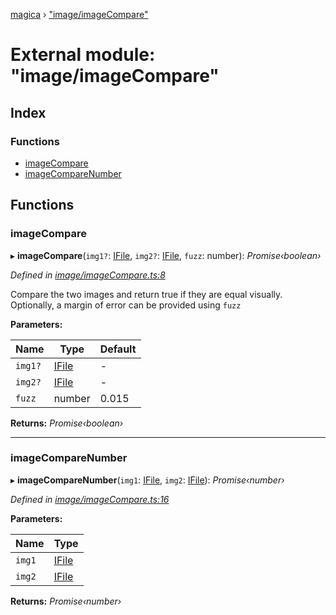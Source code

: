 [magica](../README.md) › ["image/imageCompare"](_image_imagecompare_.md)

# External module: "image/imageCompare"

## Index

### Functions

* [imageCompare](_image_imagecompare_.md#imagecompare)
* [imageCompareNumber](_image_imagecompare_.md#imagecomparenumber)

## Functions

###  imageCompare

▸ **imageCompare**(`img1?`: [IFile](../interfaces/_types_.ifile.md), `img2?`: [IFile](../interfaces/_types_.ifile.md), `fuzz`: number): *Promise‹boolean›*

*Defined in [image/imageCompare.ts:8](https://github.com/cancerberoSgx/magica/blob/8fb28f9/src/image/imageCompare.ts#L8)*

Compare the two images and return true if they are equal visually. Optionally, a margin of error can be provided using `fuzz`

**Parameters:**

Name | Type | Default |
------ | ------ | ------ |
`img1?` | [IFile](../interfaces/_types_.ifile.md) | - |
`img2?` | [IFile](../interfaces/_types_.ifile.md) | - |
`fuzz` | number | 0.015 |

**Returns:** *Promise‹boolean›*

___

###  imageCompareNumber

▸ **imageCompareNumber**(`img1`: [IFile](../interfaces/_types_.ifile.md), `img2`: [IFile](../interfaces/_types_.ifile.md)): *Promise‹number›*

*Defined in [image/imageCompare.ts:16](https://github.com/cancerberoSgx/magica/blob/8fb28f9/src/image/imageCompare.ts#L16)*

**Parameters:**

Name | Type |
------ | ------ |
`img1` | [IFile](../interfaces/_types_.ifile.md) |
`img2` | [IFile](../interfaces/_types_.ifile.md) |

**Returns:** *Promise‹number›*
